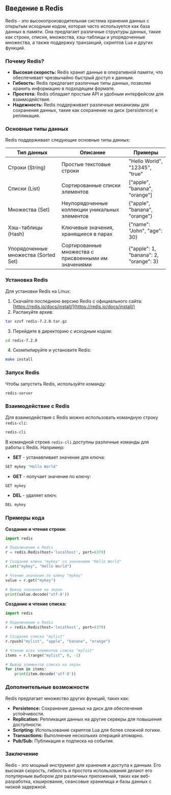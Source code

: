 ## Введение в Redis

Redis - это высокопроизводительная система хранения данных с открытым исходным кодом, которая часто используется как база данных в памяти. Она предлагает различные структуры данных, такие как строки, списки, множества, хэш-таблицы и упорядоченные множества, а также поддержку транзакций, скриптов Lua и других функций. 

### Почему Redis?

* **Высокая скорость:** Redis хранит данные в оперативной памяти, что обеспечивает чрезвычайно быстрый доступ к данным. 
* **Гибкость:** Redis предлагает различные типы данных, позволяя хранить информацию в подходящем формате.
* **Простота:** Redis обладает простым API и удобным интерфейсом для взаимодействия.
* **Надежность:** Redis поддерживает различные механизмы для сохранения данных, такие как сохранение на диск (persistence) и репликация.

### Основные типы данных

Redis поддерживает следующие основные типы данных:

| Тип данных | Описание | Примеры |
|---|---|---|
| Строки (String) | Простые текстовые строки | "Hello World", "12345", "true" |
| Списки (List) | Сортированные списки элементов | ["apple", "banana", "orange"] |
| Множества (Set) | Неупорядоченные коллекции уникальных элементов | {"apple", "banana", "orange"} |
| Хэш-таблицы (Hash) |  Ключевые значения, хранящиеся в парах | {"name": "John", "age": 30} |
| Упорядоченные множества (Sorted Set) | Сортированные множества с присвоенными им значениями | {"apple": 1, "banana": 2, "orange": 3} |

### Установка Redis

Для установки Redis на Linux:

1. Скачайте последнюю версию Redis с официального сайта: [https://redis.io/docs/install/](https://redis.io/docs/install/)
2. Распакуйте архив:
```bash
tar xzvf redis-7.2.0.tar.gz
```
3. Перейдите в директорию с исходным кодом:
```bash
cd redis-7.2.0
```
4. Скомпилируйте и установите Redis:
```bash
make install
```

### Запуск Redis

Чтобы запустить Redis, используйте команду:

```bash
redis-server
```

### Взаимодействие с Redis

Для взаимодействия с Redis можно использовать командную строку `redis-cli`:

```bash
redis-cli
```

В командной строке `redis-cli` доступны различные команды для работы с Redis. Например:

* **SET** - устанавливает значение для ключа:
```bash
SET mykey "Hello World"
```

* **GET** - получает значение по ключу:
```bash
GET mykey
```

* **DEL** - удаляет ключ:
```bash
DEL mykey
```

### Примеры кода

**Создание и чтение строки:**

```python
import redis

# Подключение к Redis
r = redis.Redis(host='localhost', port=6379)

# Создание ключа "mykey" со значением "Hello World"
r.set("mykey", "Hello World")

# Чтение значения по ключу "mykey"
value = r.get("mykey")

# Вывод значения на экран
print(value.decode('utf-8'))
```

**Создание и чтение списка:**

```python
import redis

# Подключение к Redis
r = redis.Redis(host='localhost', port=6379)

# Создание списка "mylist"
r.rpush("mylist", "apple", "banana", "orange")

# Чтение всех элементов списка "mylist"
items = r.lrange("mylist", 0, -1)

# Вывод элементов списка на экран
for item in items:
    print(item.decode('utf-8'))
```

### Дополнительные возможности

Redis предлагает множество других функций, таких как:

* **Persistence:** Сохранение данных на диск для обеспечения устойчивости.
* **Replication:** Репликация данных на другие серверы для повышения доступности.
* **Scripting:** Использование скриптов Lua для более сложной логики.
* **Transactions:** Выполнение нескольких операций атомарно.
* **Pub/Sub:** Публикация и подписка на события.

### Заключение

Redis - это мощный инструмент для хранения и доступа к данным. Его высокая скорость, гибкость и простота использования делают его популярным выбором для различных приложений, таких как веб-разработка, кэширование, сеансовые хранилища и базы данных с низкой задержкой. 
